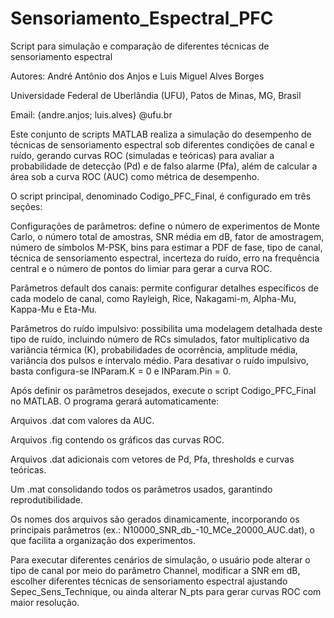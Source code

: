 # Sensoriamento_Espectral_PFC

Script para simulação e comparação de diferentes técnicas de sensoriamento espectral

Autores: André Antônio dos Anjos e Luis Miguel Alves Borges

Universidade Federal de Uberlândia (UFU), Patos de Minas, MG, Brasil

Email: {andre.anjos; luis.alves} @ufu.br

Este conjunto de scripts MATLAB realiza a simulação do desempenho de técnicas de sensoriamento espectral sob diferentes condições de canal e ruído, gerando curvas ROC (simuladas e teóricas) para avaliar a probabilidade de detecção (Pd) e de falso alarme (Pfa), além de calcular a área sob a curva ROC (AUC) como métrica de desempenho.

O script principal, denominado Codigo_PFC_Final, é configurado em três seções:

Configurações de parâmetros: define o número de experimentos de Monte Carlo, o número total de amostras, SNR média em dB, fator de amostragem, número de símbolos M-PSK, bins para estimar a PDF de fase, tipo de canal, técnica de sensoriamento espectral, incerteza do ruído, erro na frequência central e o número de pontos do limiar para gerar a curva ROC.

Parâmetros default dos canais: permite configurar detalhes específicos de cada modelo de canal, como Rayleigh, Rice, Nakagami-m, Alpha-Mu, Kappa-Mu e Eta-Mu.

Parâmetros do ruído impulsivo: possibilita uma modelagem detalhada deste tipo de ruído, incluindo número de RCs simulados, fator multiplicativo da variância térmica (K), probabilidades de ocorrência, amplitude média, variância dos pulsos e intervalo médio. Para desativar o ruído impulsivo, basta configura-se INParam.K = 0 e INParam.Pin = 0.

Após definir os parâmetros desejados, execute o script Codigo_PFC_Final no MATLAB. O programa gerará automaticamente:

Arquivos .dat com valores da AUC.

Arquivos .fig contendo os gráficos das curvas ROC.

Arquivos .dat adicionais com vetores de Pd, Pfa, thresholds e curvas teóricas.

Um .mat consolidando todos os parâmetros usados, garantindo reprodutibilidade.

Os nomes dos arquivos são gerados dinamicamente, incorporando os principais parâmetros (ex.: N10000_SNR_db_-10_MCe_20000_AUC.dat), o que facilita a organização dos experimentos.

Para executar diferentes cenários de simulação, o usuário pode alterar o tipo de canal por meio do parâmetro Channel, modificar a SNR em dB, escolher diferentes técnicas de sensoriamento espectral ajustando Sepec_Sens_Technique, ou ainda alterar N_pts para gerar curvas ROC com maior resolução.
